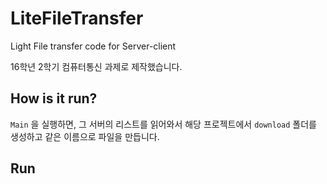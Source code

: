 # LiteFileTransfer
Light File transfer code for Server-client

16학년 2학기 컴퓨터통신 과제로 제작했습니다.

## How is it run?
`Main` 을 실행하면, 그 서버의 리스트를 읽어와서 해당 프로젝트에서 `download` 폴더를 생성하고 같은 이름으로 파일을 만듭니다.

## Run

